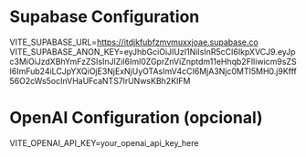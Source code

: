 # Supabase Configuration
VITE_SUPABASE_URL=https://itdjkfubfzmvmuxxjoae.supabase.co
VITE_SUPABASE_ANON_KEY=eyJhbGciOiJIUzI1NiIsInR5cCI6IkpXVCJ9.eyJpc3MiOiJzdXBhYmFzZSIsInJlZiI6Iml0ZGprZnViZnptdm11eHhqb2FlIiwicm9sZSI6ImFub24iLCJpYXQiOjE3NjExNjUyOTAsImV4cCI6MjA3Njc0MTI5MH0.j9Kfff56O2cWs5ocInVHaUFcaNTS7lrUNwsKBh2KIFM

# OpenAI Configuration (opcional)
VITE_OPENAI_API_KEY=your_openai_api_key_here
